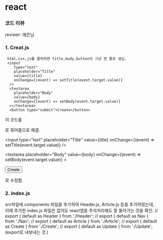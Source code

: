 # react
### 코드 리뷰
reviwer: 예은님

### 1. Creat.js
     html,css,js를 클릭하면 title,body,button이 그냥 한 줄로 생김. 
     <input
        type="text"
        placeholder="Title"
        value={title}
        onChange={(event) => setTitle(event.target.value)}
      />
      <textarea
        placeholder="Body"
        value={body}
        onChange={(event) => setBody(event.target.value)}
      ></textarea>
      <button type="submit">Create</button>
  
  이 코드를 <p>로 묶어줌으로 해결.
       <p><input
        type="text"
        placeholder="Title"
        value={title}
        onChange={(event) => setTitle(event.target.value)}
      />
      </p>
      <p><textarea
        placeholder="Body"
        value={body}
        onChange={(event) => setBody(event.target.value)}
      ></textarea></p>
      <p><button type="submit">Create</button></p>
      로 수정함.
      
### 2. index.js
src파일에 components 파일을 추가하여 Header.js, Article.js 등을 추가하였는데, 이때 추가한 index.js 파일은 없어도 react앱을 주석처리해도 잘 돌아가는 것을 확인.
// export { default as Header } from './Header';
// export { default as Nav } from './Nav';
// export { default as Article } from './Article';
// export { default as Create } from './Create';
// export { default as Update } from './Update';
(export로 내보내는 것.)



  

